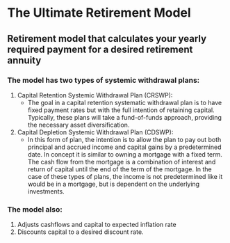# The Ultimate Retirement Model
## Retirement model that calculates your yearly required payment for a desired retirement annuity

### The model has two types of systemic withdrawal plans:
1. Capital Retention Systemic Withdrawal Plan (CRSWP):
	* The goal in a capital retention systematic withdrawal plan is to have fixed payment rates but with the full intention of retaining capital. Typically, these plans will take a fund-of-funds approach, providing the necessary asset diversification. 
2. Capital Depletion Systemic Withdrawal Plan (CDSWP):
	* In this form of plan, the intention is to allow the plan to pay out both principal and accrued income and capital gains by a predetermined date. In concept it is similar to owning a mortgage with a fixed term. The cash flow from the mortgage is a combination of interest and return of capital until the end of the term of the mortgage. In the case of these types of plans, the income is not predetermined like it would be in a mortgage, but is dependent on the underlying investments.

### The model also:
1. Adjusts cashflows and capital to expected inflation rate
2. Discounts capital to a desired discount rate.
